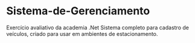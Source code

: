 # Sistema-de-Gerenciamento
Exercício avaliativo da academia .Net
Sistema completo para cadastro de veículos, criado para usar em ambientes de estacionamento.
